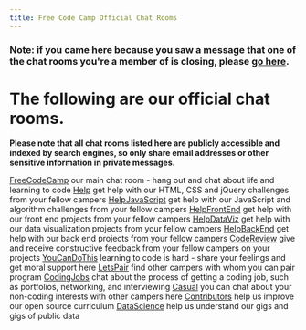 ```yaml
---
title: Free Code Camp Official Chat Rooms
---
```

### Note: if you came here because you saw a message that one of the chat rooms you're a member of is closing, please [go here](//forum.freecodecamp.com/t/simplifying-fccs-gitter-chatrooms/37621).

# The following are our official chat rooms.

**Please note that all chat rooms listed here are publicly accessible and indexed by search engines, so only share email addresses or other sensitive information in private messages.**

<a href='https://gitter.im/freecodecamp/home' target='_blank' rel='nofollow'>FreeCodeCamp</a> our main chat room - hang out and chat about life and learning to code
<a href='https://gitter.im/freecodecamp/Help' target='_blank' rel='nofollow'>Help</a> get help with our HTML, CSS and jQuery challenges from your fellow campers
<a href='https://gitter.im/freecodecamp/HelpJavaScript' target='_blank' rel='nofollow'>HelpJavaScript</a> get help with our JavaScript and algorithm challenges from your fellow campers
<a href='https://gitter.im/freecodecamp/HelpFrontEnd' target='_blank' rel='nofollow'>HelpFrontEnd</a> get help with our front end projects from your fellow campers
<a href='https://gitter.im/freecodecamp/HelpDataViz' target='_blank' rel='nofollow'>HelpDataViz</a> get help with our data visualization projects from your fellow campers
<a href='https://gitter.im/freecodecamp/HelpBackEnd' target='_blank' rel='nofollow'>HelpBackEnd</a> get help with our back end projects from your fellow campers
<a href='https://gitter.im/freecodecamp/CodeReview' target='_blank' rel='nofollow'>CodeReview</a> give and receive constructive feedback from your fellow campers on your projects
<a href='https://gitter.im/freecodecamp/YouCanDoThis' target='_blank' rel='nofollow'>YouCanDoThis</a> learning to code is hard - share your feelings and get moral support here
<a href='https://gitter.im/FreeCodeCamp/LetsPair' target='_blank' rel='nofollow'>LetsPair</a> find other campers with whom you can pair program
<a href='https://gitter.im/FreeCodeCamp/CodingJobs' target='_blank' rel='nofollow'>CodingJobs</a> chat about the process of getting a coding job, such as portfolios, networking, and interviewing
<a href='https://gitter.im/freecodecamp/Casual' target='_blank' rel='nofollow'>Casual</a> you can chat about your non-coding interests with other campers here
<a href='https://gitter.im/freecodecamp/Contributors' target='_blank' rel='nofollow'>Contributors</a> help us improve our open source curriculum
<a href='https://gitter.im/freecodecamp/DataScience' target='_blank' rel='nofollow'>DataScience</a> help us understand our gigs and gigs of public data